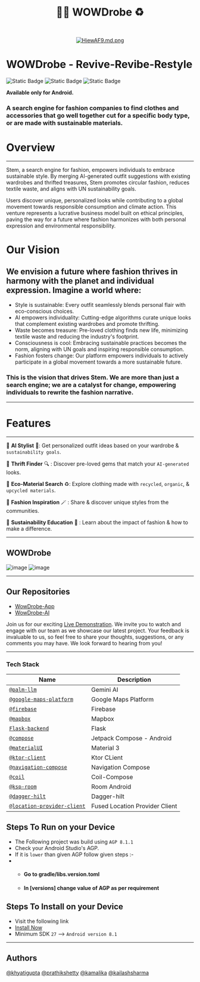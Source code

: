 
<h1 align="center"> 👗👕 WOWDrobe ♻️ </h1> <br>

<p align="center">
  <a href="https://www.youtube.com/watch?v=qOARrY3m29o">
    <img src="https://github.com/thekaailashsharma/AI-Travel-Manager/assets/61358755/ece4773d-bc96-462d-bcee-331c14dbeef0" alt="HiewAF9.md.png" border="0">
  </a
</p>


</div>

# WOWDrobe - Revive-Revibe-Restyle

![Static Badge](https://img.shields.io/badge/Kotlin-black?style=for-the-badge&logo=kotlin&logoColor=%237F52FF&labelColor=black)
![Static Badge](https://img.shields.io/badge/Jetpack_Compose-black?style=for-the-badge&logo=Jetpack%20Compose&logoColor=%234285F4&labelColor=black)
![Static Badge](https://img.shields.io/badge/Firebase-black?style=for-the-badge&logo=firebase&logoColor=%23FFCA28&labelColor=black)

**Available only for Android.**

### A search engine for fashion companies to find clothes and accessories that go well together cut for a specific body type, or are made with sustainable materials.

# Overview
_____________________________________________________________________________________________________________________________________________

Stem, a search engine for fashion, empowers individuals to embrace sustainable style. By merging AI-generated outfit suggestions with existing wardrobes and thrifted treasures, Stem promotes circular fashion, reduces textile waste, and aligns with UN sustainability goals. 

Users discover unique, personalized looks while contributing to a global movement towards responsible consumption and climate action. This venture represents a lucrative business model built on ethical principles, paving the way for a future where fashion harmonizes with both personal expression and environmental responsibility.

# Our Vision

## We envision a future where fashion thrives in harmony with the planet and individual expression. Imagine a world where:

- Style is sustainable: Every outfit seamlessly blends personal flair with eco-conscious choices.
- AI empowers individuality: Cutting-edge algorithms curate unique looks that complement existing wardrobes and promote thrifting.
- Waste becomes treasure: Pre-loved clothing finds new life, minimizing textile waste and reducing the industry's footprint.
- Consciousness is cool: Embracing sustainable practices becomes the norm, aligning with UN goals and inspiring responsible consumption.
- Fashion fosters change: Our platform empowers individuals to actively participate in a global movement towards a more sustainable future.

### This is the vision that drives Stem. We are more than just a search engine; we are a catalyst for change, empowering individuals to rewrite the fashion narrative.
_____________________________________________________________________________________________________________________________________________

# Features 
_____________________________________________________________________________________________________________________________________________

🤖 **AI Stylist** 💛: Get personalized outfit ideas based on your wardrobe & `sustainability goals`.

👕 **Thrift Finder** 🔍 : Discover pre-loved gems that match your `AI-generated` looks.

🧃 **Eco-Material Search** ♻️: Explore clothing made with `recycled`, `organic`, & `upcycled materials`.

🦾 **Fashion Inspiration** 🪄 : Share & discover unique styles from the communities.

🎒 **Sustainability Education** 📔 : Learn about the impact of fashion & how to make a difference.

_____________________________________________________________________________________________________________________________________________

## WOWDrobe
![image](https://github.com/WowDrobe/.github/assets/59131714/259d5800-cdf0-4690-8176-776edaaa6a0f)
![image](https://github.com/WowDrobe/.github/assets/59131714/c1509d65-58f8-485e-9dbd-d616ab55d048)


_____________________________________________________________________________________________________________________________________________

## Our Repositories 

- [WowDrobe-App](https://github.com/WowDrobe/WowDrobe-App)
- [WowDrobe-AI](https://github.com/WowDrobe/Wowdrobe-AI)

Join us for our exciting [Live Demonstration](https://www.youtube.com/watch?v=qOARrY3m29o). We invite you to watch and engage with our team as we showcase our latest project. Your feedback is invaluable to us, so feel free to share your thoughts, suggestions, or any comments you may have. We look forward to hearing from you!

_____________________________________________________________________________________________________________________________________________


### Tech Stack
| Name | Description |
| --- | --- |
| [`@palm-llm`](https://makersuite.google.com) | Gemini AI |
| [`@google-maps-platform`](https://mapsplatform.google.com/) | Google Maps Platform |
| [`@firebase`](https://firebase.google.com/) | Firebase |
| [`@mapbox`](https://docs.mapbox.com/) | Mapbox |
| [`Flask-backend`](https://flask.palletsprojects.com/en/3.0.x/) | Flask |
| [`@compose`](https://developer.android.com/jetpack/compose) | Jetpack Compose - Android |
| [`@materialUI`](https://m3.material.io/) | Material 3 |
| [`@ktor-client`](https://ktor.io/docs/create-client.html) | Ktor CLient |
| [`@navigation-compose`](https://developer.android.com/jetpack/compose/navigation) | Navigation Compose |
| [`@coil`](https://coil-kt.github.io/coil/compose/) | Coil-Compose |
| [`@ksp-room`](https://developer.android.com/build/migrate-to-ksp) | Room Android |
| [`@dagger-hilt`](https://developer.android.com/training/dependency-injection/hilt-android) | Dagger-hilt |
| [`@location-provider-client`](https://developer.android.com/develop/sensors-and-location/location/retrieve-current) | Fused Location Provider Client |

## Steps To Run on your Device
- The Following project was build using `AGP 8.1.1`
-  Check your Android Studio's AGP.
-  If it is `lower` than given AGP follow given steps :-
-  -  #### Go to gradle/libs.version.toml
   -  #### In [versions] change value of AGP as per requirement

## Steps To Install on your Device
- Visit the following link 
- [Install Now](https://drive.google.com/drive/folders/16Yc_FqdgY05mhGdN9qgJWAqGVmaLpMP3?usp=drive_link)
- Minimum SDK `27` --> `Android version 8.1`

_____________________________________________________________________________________________________________________________________________

## Authors

[@khyatigupta](https://github.com/khyatigupta369)
[@prathikshetty](https://github.com/prathikshetty2002)
[@kamalika](https://github.com/kamalika0363)
[@kailashsharma](https://github.com/thekaailashsharma)
